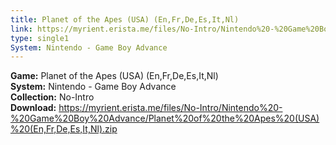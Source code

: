 ```yaml
---
title: Planet of the Apes (USA) (En,Fr,De,Es,It,Nl)
link: https://myrient.erista.me/files/No-Intro/Nintendo%20-%20Game%20Boy%20Advance/Planet%20of%20the%20Apes%20(USA)%20(En,Fr,De,Es,It,Nl).zip
type: single1
System: Nintendo - Game Boy Advance
---
```

<b>Game:</b> Planet of the Apes (USA) (En,Fr,De,Es,It,Nl)<br>
<b>System:</b> Nintendo - Game Boy Advance<br>
<b>Collection:</b> No-Intro<br>
<b>Download:</b> https://myrient.erista.me/files/No-Intro/Nintendo%20-%20Game%20Boy%20Advance/Planet%20of%20the%20Apes%20(USA)%20(En,Fr,De,Es,It,Nl).zip